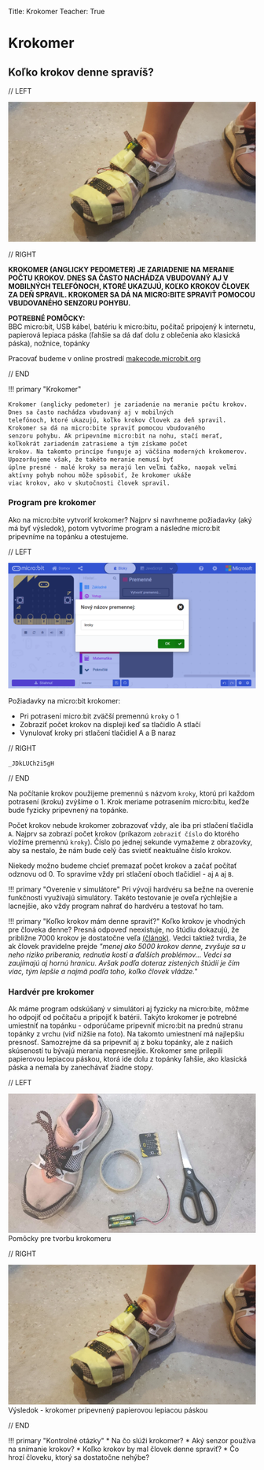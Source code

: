 Title:   Krokomer
Teacher:	True

# Krokomer
## Koľko krokov denne spravíš?

// LEFT

![Obrázok BBC micro:bitu](images/krokomer.png)

// RIGHT

<!-- Krokomer (anglicky pedometer) je zariadenie na meranie počtu krokov. Dnes sa často nachádza vbudovaný aj v mobilných
telefónoch, ktoré ukazujú, koľko krokov človek za deň spravil. Krokomer sa dá na micro:bite spraviť pomocou vbudovaného
senzoru pohybu. -->
**KROKOMER (ANGLICKY PEDOMETER) JE ZARIADENIE NA MERANIE POČTU KROKOV. DNES SA ČASTO NACHÁDZA VBUDOVANÝ AJ V MOBILNÝCH TELEFÓNOCH, KTORÉ UKAZUJÚ, KOĽKO KROKOV ČLOVEK ZA DEŇ SPRAVIL. KROKOMER SA DÁ NA MICRO:BITE SPRAVIŤ POMOCOU VBUDOVANÉHO SENZORU POHYBU.**


<!-- **Potrebné pomôcky:**   -->
**POTREBNÉ POMÔCKY:**  
BBC micro:bit, USB kábel, batériu k micro:bitu, počítač pripojený k internetu,
papierová lepiaca páska (ľahšie sa dá dať dolu z oblečenia ako klasická páska), nožnice, topánky

Pracovať budeme v online prostredí [makecode.microbit.org](https://makecode.microbit.org/)

// END

!!! primary "Krokomer"

	Krokomer (anglicky pedometer) je zariadenie na meranie počtu krokov. Dnes sa často nachádza vbudovaný aj v mobilných
	telefónoch, ktoré ukazujú, koľko krokov človek za deň spravil. Krokomer sa dá na micro:bite spraviť pomocou vbudovaného
	senzoru pohybu. Ak pripevníme micro:bit na nohu, stačí merať, koľkokrát zariadením zatrasieme a tým získame počet
	krokov. Na takomto princípe funguje aj väčšina moderných krokomerov. Upozorňujeme však, že takéto meranie nemusí byť
	úplne presné - malé kroky sa merajú len veľmi ťažko, naopak veľmi aktívny pohyb nohou môže spôsobiť, že krokomer ukáže
	viac krokov, ako v skutočnosti človek spravil. 


### Program pre krokomer


Ako na micro:bite vytvoriť krokomer? Najprv si navrhneme požiadavky (aký má byť výsledok), potom vytvoríme program
a následne micro:bit pripevníme na topánku a otestujeme. 

// LEFT

![Screenshot](images/screenshot-premenna-2.png)

Požiadavky na micro:bit krokomer:  

* Pri potrasení micro:bit zväčší premennú `kroky` o 1
* Zobraziť počet krokov na displeji keď sa tlačidlo A stlačí
* Vynulovať kroky pri stlačení tlačidiel A a B naraz

// RIGHT


```makecode
_JDkLUCh2i5gH
```

// END

Na počítanie krokov použijeme premennú s názvom `kroky`, ktorú pri každom potrasení (kroku) zvýšime o 1. Krok meriame
potrasením micro:bitu, keďže bude fyzicky pripevnený na topánke.

Počet krokov nebude krokomer zobrazovať vždy, ale iba pri stlačení tlačidla `A`. Najprv sa zobrazí počet krokov
(príkazom `zobraziť číslo` do ktorého vložíme premennú `kroky`). Číslo po jednej sekunde vymažeme z obrazovky,
aby sa nestalo, že nám bude celý čas svietiť neaktuálne číslo krokov.

Niekedy možno budeme chcieť premazať počet krokov a začať počítať odznovu od 0. To spravíme vždy pri stlačení oboch
tlačidiel - aj `A` aj `B`.

!!! primary "Overenie v simulátore"
	Pri vývoji hardvéru sa bežne na overenie funkčnosti využívajú simulátory. Takéto testovanie je oveľa rýchlejšie
	a lacnejšie, ako vždy program nahrať do hardvéru a testovať ho tam.

!!! primary "Koľko krokov mám denne spraviť?"
	Koľko krokov je vhodných pre človeka denne? Presná odpoveď
	neexistuje, no štúdiu dokazujú, že približne 7000 krokov je dostatočne veľa
	[(článok)](https://www.noviny.sk/zaujimavosti/367839-malo-sa-hybeme-tvrdia-odbornici-kolko-krokov-by-sme-teda-mali-spravit).
	Vedci taktiež tvrdia, že ak človek pravidelne prejde _"menej ako 5000 krokov denne, zvyšuje sa u neho riziko priberania,
	rednutia kostí a ďalších problémov... Vedci sa zaujímajú aj hornú hranicu. Avšak podľa doteraz zistených štúdií je
	čím viac, tým lepšie a najmä podľa toho, koľko človek vládze."_

### Hardvér pre krokomer
Ak máme program odskúšaný v simulátori aj fyzicky na micro:bite, môžme ho odpojiť od počítaču a pripojiť k batérii.
Takýto krokomer je potrebné umiestniť na topánku - odporúčame pripevniť micro:bit na prednú stranu topánky z vrchu
(viď nižšie na foto). Na takomto umiestnení má najlepšiu presnosť. Samozrejme dá sa pripevniť aj z boku topánky,
ale z našich skúseností tu bývajú merania nepresnejšie. Krokomer sme prilepili papierovou lepiacou páskou,
ktorá ide dolu z topánky ľahšie, ako klasická páska a nemala by zanechávať žiadne stopy.

// LEFT

![Obrázok BBC micro:bitu](images/krokomer_nastroje.png)
Pomôcky pre tvorbu krokomeru

// RIGHT

![Obrázok BBC micro:bitu](images/krokomer.png)
Výsledok - krokomer pripevnený papierovou lepiacou páskou

// END

!!! primary "Kontrolné otázky"
    *   Na čo slúži krokomer?
    *   Aký senzor používa na snímanie krokov?
    *   Koľko krokov by mal človek denne spraviť?
    *   Čo hrozí človeku, ktorý sa dostatočne nehýbe?

